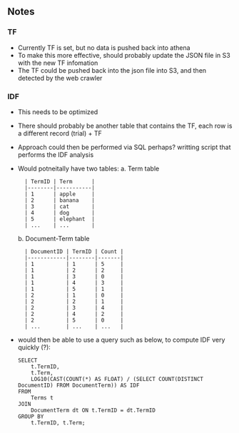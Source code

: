 ## Notes

### TF 
- Currently TF is set, but no data is pushed back into athena 
- To make this more effective, should probably update the JSON file in S3 with the new TF infomation 
- The TF could be pushed back into the json file into S3, and then detected by the web crawler 

### IDF 
- This needs to be optimized 
- There should probably be another table that contains the TF, each row is a different record (trial) + TF 
- Approach could then be performed via SQL perhaps? writting script that performs the IDF analysis 
- Would potneitally have two tables: 
    a. Term table 

        | TermID | Term      |
        |--------|-----------|
        | 1      | apple     |
        | 2      | banana    |
        | 3      | cat       |
        | 4      | dog       |
        | 5      | elephant  |
        | ...    | ...       |

    b. Document-Term table 

        | DocumentID | TermID | Count |
        |------------|--------|-------|
        | 1          | 1      | 5     |
        | 1          | 2      | 2     |
        | 1          | 3      | 0     |
        | 1          | 4      | 3     |
        | 1          | 5      | 1     |
        | 2          | 1      | 0     |
        | 2          | 2      | 1     |
        | 2          | 3      | 4     |
        | 2          | 4      | 2     |
        | 2          | 5      | 0     |
        | ...        | ...    | ...   |

- would then be able to use a query such as below, to compute IDF very quickly (?):
    ```
    SELECT
        t.TermID,
        t.Term,
        LOG10(CAST(COUNT(*) AS FLOAT) / (SELECT COUNT(DISTINCT DocumentID) FROM DocumentTerm)) AS IDF
    FROM
        Terms t
    JOIN
        DocumentTerm dt ON t.TermID = dt.TermID
    GROUP BY
        t.TermID, t.Term;
    ```